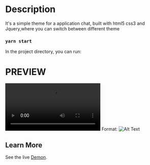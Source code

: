 
# Description
It's a simple theme for a application chat, built with html5 css3 and Jquery,where you can switch between different theme

### `yarn start`

In the project directory, you can run:

# PREVIEW

![GitHub Logo](/public/preview.mov)
Format: ![Alt Text](url)

## Learn More

See the live [Demon](https://alfredoizdev.github.io/react-gif-app/).

